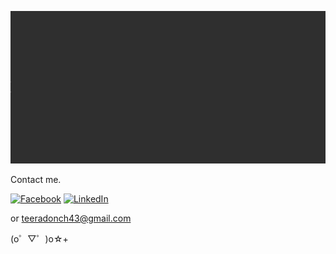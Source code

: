 ![Hello Everyone, My name is Teeradon Chanhom. I'm 21 yo and currently studying Computer Engineering Major.](https://github.com/teeradon43/teeradon43/raw/main/banner.gif)

Contact me.

[![Facebook][1.1]][1]
[![LinkedIn][2.1]][2]

or teeradonch43@gmail.com

  (o゜▽゜)o☆+
  
<!-- Please don't remove this: Grab your social icons from https://github.com/carlsednaoui/gitsocial -->

[1.1]: http://i.imgur.com/fep1WsG.png (facebook icon without padding)
[2.1]: https://raw.githubusercontent.com/MartinHeinz/MartinHeinz/master/linkedin-3-16.png (LinkedIn icon without padding)


<!-- links to your social media accounts -->
<!-- update these accordingly -->

[1]: http://www.facebook.com/font.kung
[2]: https://www.linkedin.com/in/teeradonch43/
<!-- Please don't remove this: Grab your social icons from https://github.com/carlsednaoui/gitsocial -->
